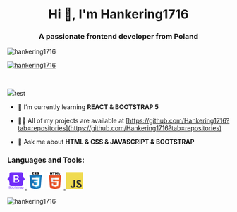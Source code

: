 <h1 align="center">Hi 👋, I'm Hankering1716</h1>
<h3 align="center">A passionate frontend developer from Poland</h3>

<p align="left"> <img src="https://komarev.com/ghpvc/?username=hankering1716&label=Profile%20views&color=0e75b6&style=flat" alt="hankering1716" /> </p>

<p align="left"> <a href="https://github.com/ryo-ma/github-profile-trophy"><img src="https://github-profile-trophy.vercel.app/?username=hankering1716" alt="hankering1716" /></a> </p>

<p align="left"> <a href="https://twitter.com/" target="blank"><img src="https://img.shields.io/twitter/follow/?logo=twitter&style=for-the-badge" alt="" /></a> </p>

<p align="left"><img src="https://th.bing.com/th/id/OIP.jC-wNQHVM7NR2KoGvsjTQgHaHa?rs=1&pid=ImgDetMain">test </p>

- 🌱 I’m currently learning **REACT & BOOTSTRAP 5**

- 👨‍💻 All of my projects are available at [https://github.com/Hankering1716?tab=repositories](https://github.com/Hankering1716?tab=repositories)

- 💬 Ask me about **HTML & CSS & JAVASCRIPT & BOOTSTRAP**





<h3 align="left">Languages and Tools:</h3>
<p align="left"> <a href="https://getbootstrap.com" target="_blank" rel="noreferrer"> <img src="https://raw.githubusercontent.com/devicons/devicon/master/icons/bootstrap/bootstrap-plain-wordmark.svg" alt="bootstrap" width="40" height="40"/> </a> <img src="https://raw.githubusercontent.com/devicons/devicon/master/icons/css3/css3-original-wordmark.svg" alt="css3" width="40" height="40"/> </a> <a href="https://www.w3.org/html/" target="_blank" rel="noreferrer"> <img src="https://raw.githubusercontent.com/devicons/devicon/master/icons/html5/html5-original-wordmark.svg" alt="html5" width="40" height="40"/> </a> <a href="https://developer.mozilla.org/en-US/docs/Web/JavaScript" target="_blank" rel="noreferrer"> <img src="https://raw.githubusercontent.com/devicons/devicon/master/icons/javascript/javascript-original.svg" alt="javascript" width="40" height="40"/> </a> </p>

<p><img align="center" src="https://github-readme-stats.vercel.app/api/top-langs?username=hankering1716&show_icons=true&locale=en&layout=compact" alt="hankering1716" /></p>


